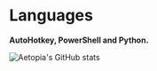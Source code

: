 # Languages
<b>AutoHotkey, PowerShell and Python.</b>   

![Aetopia's GitHub stats](https://github-readme-stats.vercel.app/api?username=Aetopia)
